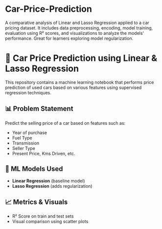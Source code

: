 # Car-Price-Prediction
A comparative analysis of Linear and Lasso Regression applied to a car pricing dataset. It includes data preprocessing, encoding, model training, evaluation using R² scores, and visualizations to analyze the models' performance. Great for learners exploring model regularization.

# 🚗 Car Price Prediction using Linear & Lasso Regression

This repository contains a machine learning notebook that performs price prediction of used cars based on various features using supervised regression techniques.

## 📊 Problem Statement
Predict the selling price of a car based on features such as:
- Year of purchase
- Fuel Type
- Transmission
- Seller Type
- Present Price, Kms Driven, etc.

## 🔧 ML Models Used
- **Linear Regression** (baseline model)
- **Lasso Regression** (adds regularization)

## 📈 Metrics & Visuals
- R² Score on train and test sets
- Visual comparison using scatter plots

